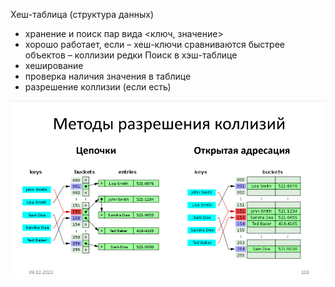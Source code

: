 Хеш-таблица (структура данных) 
- хранение и поиск пар вида <ключ, значение> 
- хорошо работает, если – хеш-ключи сравниваются быстрее объектов – коллизии редки 
Поиск в хэш-таблице 
- хеширование 
- проверка наличия значения в таблице 
- разрешение коллизии (если есть)

![](Pasted%20image%2020240107202306.png)
